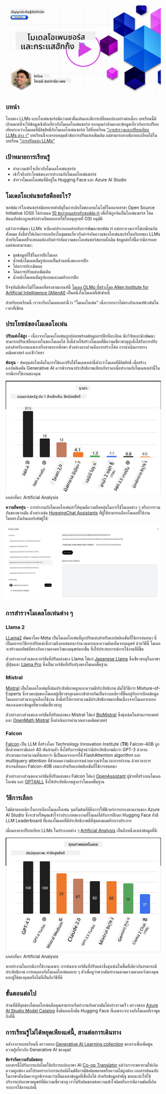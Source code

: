 <!--
CO_OP_TRANSLATOR_METADATA:
{
  "original_hash": "0bba96e53ab841d99db731892a51fab8",
  "translation_date": "2025-05-20T06:56:22+00:00",
  "source_file": "16-open-source-models/README.md",
  "language_code": "th"
}
-->
[![Open Source Models](../../../translated_images/16-lesson-banner.7b9ebf8cdea6669d74be8212360e99a5653b0cd3ec513f50f12693ffec984ff1.th.png)](https://aka.ms/gen-ai-lesson16-gh?WT.mc_id=academic-105485-koreyst)

## บทนำ

โลกของ LLMs แบบโอเพ่นซอร์สมีความน่าตื่นเต้นและมีการเปลี่ยนแปลงอย่างต่อเนื่อง บทเรียนนี้มีเป้าหมายที่จะให้ข้อมูลเชิงลึกเกี่ยวกับโมเดลโอเพ่นซอร์ส หากคุณกำลังมองหาข้อมูลเกี่ยวกับการเปรียบเทียบระหว่างโมเดลที่มีลิขสิทธิ์กับโมเดลโอเพ่นซอร์ส ไปที่บทเรียน ["การสำรวจและเปรียบเทียบ LLMs ต่าง ๆ"](../02-exploring-and-comparing-different-llms/README.md?WT.mc_id=academic-105485-koreyst) บทเรียนนี้จะครอบคลุมหัวข้อการปรับแต่งเพิ่มเติม แต่สามารถหาอธิบายละเอียดได้ในบทเรียน ["การปรับแต่ง LLMs"](../18-fine-tuning/README.md?WT.mc_id=academic-105485-koreyst)

## เป้าหมายการเรียนรู้

- ทำความเข้าใจเกี่ยวกับโมเดลโอเพ่นซอร์ส
- เข้าใจถึงประโยชน์ของการทำงานกับโมเดลโอเพ่นซอร์ส
- สำรวจโมเดลโอเพ่นที่มีอยู่ใน Hugging Face และ Azure AI Studio

## โมเดลโอเพ่นซอร์สคืออะไร?

ซอฟต์แวร์โอเพ่นซอร์สมีบทบาทสำคัญในการเติบโตของเทคโนโลยีในหลายสาขา Open Source Initiative (OSI) ได้กำหนด [10 ข้อกำหนดสำหรับซอฟต์แวร์](https://web.archive.org/web/20241126001143/https://opensource.org/osd?WT.mc_id=academic-105485-koreyst) เพื่อให้ถูกจัดเป็นโอเพ่นซอร์ส โค้ดต้นฉบับต้องถูกแชร์อย่างเปิดเผยภายใต้ใบอนุญาตที่ OSI อนุมัติ

แม้ว่าการพัฒนา LLMs จะมีองค์ประกอบคล้ายกับการพัฒนาซอฟต์แวร์ แต่กระบวนการไม่เหมือนกันทั้งหมด สิ่งนี้ทำให้เกิดการถกเถียงในชุมชนเกี่ยวกับคำจำกัดความของโอเพ่นซอร์สในบริบทของ LLMs สำหรับโมเดลที่จะสอดคล้องกับคำจำกัดความของโอเพ่นซอร์สแบบดั้งเดิม ข้อมูลต่อไปนี้ควรมีการเผยแพร่ต่อสาธารณะ:

- ชุดข้อมูลที่ใช้ในการฝึกโมเดล
- น้ำหนักโมเดลเต็มรูปแบบเป็นส่วนหนึ่งของการฝึก
- โค้ดการประเมินผล
- โค้ดการปรับแต่งเพิ่มเติม
- น้ำหนักโมเดลเต็มรูปแบบและเมตริกการฝึก

ปัจจุบันมีเพียงไม่กี่โมเดลที่ตรงตามเกณฑ์นี้ [โมเดล OLMo ที่สร้างโดย Allen Institute for Artificial Intelligence (AllenAI)](https://huggingface.co/allenai/OLMo-7B?WT.mc_id=academic-105485-koreyst) เป็นหนึ่งในโมเดลที่เข้าข่ายนี้

สำหรับบทเรียนนี้ เราจะเรียกโมเดลเหล่านี้ว่า "โมเดลโอเพ่น" เนื่องจากอาจไม่ตรงกับเกณฑ์ข้างต้นในเวลาที่เขียน

## ประโยชน์ของโมเดลโอเพ่น

**ปรับแต่งได้สูง** - เนื่องจากโมเดลโอเพ่นถูกปล่อยพร้อมข้อมูลการฝึกที่ละเอียด นักวิจัยและนักพัฒนาสามารถปรับเปลี่ยนภายในของโมเดลได้ สิ่งนี้ช่วยให้สร้างโมเดลที่มีความเชี่ยวชาญสูงซึ่งได้รับการปรับแต่งสำหรับงานเฉพาะหรือสาขาการศึกษา ตัวอย่างบางส่วนคือการสร้างโค้ด การดำเนินการทางคณิตศาสตร์ และชีววิทยา

**ต้นทุน** - ต้นทุนต่อโทเค็นในการใช้และปรับใช้โมเดลเหล่านี้ต่ำกว่าโมเดลที่มีลิขสิทธิ์ เมื่อสร้างแอปพลิเคชัน Generative AI ควรพิจารณาประสิทธิภาพเทียบกับราคาเมื่อทำงานกับโมเดลเหล่านี้ในกรณีการใช้งานของคุณ

![Model Cost](../../../translated_images/model-price.bf4c17ebea0f13045f3c10fb8615e171c6a664837cb2f4107c312552149ae88d.th.png)
แหล่งที่มา: Artificial Analysis

**ความยืดหยุ่น** - การทำงานกับโมเดลโอเพ่นทำให้คุณมีความยืดหยุ่นในการใช้โมเดลต่าง ๆ หรือการรวมกันของพวกมัน ตัวอย่างเช่น [HuggingChat Assistants](https://huggingface.co/chat?WT.mc_id=academic-105485-koreyst) ที่ผู้ใช้สามารถเลือกโมเดลที่ใช้งานโดยตรงในอินเตอร์เฟซผู้ใช้:

![Choose Model](../../../translated_images/choose-model.1f574fd269d66a894a92f8b8a1c4c3e7cf9e2d9ece5fc66c7d95efdc5d01501d.th.png)

## การสำรวจโมเดลโอเพ่นต่าง ๆ

### Llama 2

[LLama2](https://huggingface.co/meta-llama?WT.mc_id=academic-105485-koreyst) พัฒนาโดย Meta เป็นโมเดลโอเพ่นที่ถูกปรับแต่งสำหรับแอปพลิเคชันที่ใช้การสนทนา นี่เป็นผลจากวิธีการปรับแต่งซึ่งรวมถึงบทสนทนาจำนวนมากและความคิดเห็นจากมนุษย์ ด้วยวิธีนี้ โมเดลจะสร้างผลลัพธ์ที่ตรงกับความคาดหวังของมนุษย์มากขึ้น ซึ่งให้ประสบการณ์การใช้งานที่ดีขึ้น

ตัวอย่างบางส่วนของเวอร์ชันที่ปรับแต่งของ Llama ได้แก่ [Japanese Llama](https://huggingface.co/elyza/ELYZA-japanese-Llama-2-7b?WT.mc_id=academic-105485-koreyst) ซึ่งเชี่ยวชาญในภาษาญี่ปุ่นและ [Llama Pro](https://huggingface.co/TencentARC/LLaMA-Pro-8B?WT.mc_id=academic-105485-koreyst) ซึ่งเป็นเวอร์ชันที่ปรับปรุงของโมเดลพื้นฐาน

### Mistral

[Mistral](https://huggingface.co/mistralai?WT.mc_id=academic-105485-koreyst) เป็นโมเดลโอเพ่นที่เน้นประสิทธิภาพสูงและความมีประสิทธิภาพ มันใช้วิธีการ Mixture-of-Experts ซึ่งรวมกลุ่มของโมเดลผู้เชี่ยวชาญเฉพาะเข้าด้วยกันเป็นระบบเดียวที่ขึ้นอยู่กับการป้อนข้อมูล โมเดลบางส่วนจะถูกเลือกใช้งาน สิ่งนี้ทำให้การคำนวณมีประสิทธิภาพมากขึ้นเนื่องจากโมเดลจะตอบสนองเฉพาะข้อมูลที่พวกมันเชี่ยวชาญ

ตัวอย่างบางส่วนของเวอร์ชันที่ปรับแต่งของ Mistral ได้แก่ [BioMistral](https://huggingface.co/BioMistral/BioMistral-7B?text=Mon+nom+est+Thomas+et+mon+principal?WT.mc_id=academic-105485-koreyst) ซึ่งมุ่งเน้นในด้านการแพทย์และ [OpenMath Mistral](https://huggingface.co/nvidia/OpenMath-Mistral-7B-v0.1-hf?WT.mc_id=academic-105485-koreyst) ซึ่งดำเนินการคำนวณทางคณิตศาสตร์

### Falcon

[Falcon](https://huggingface.co/tiiuae?WT.mc_id=academic-105485-koreyst) เป็น LLM ที่สร้างโดย Technology Innovation Institute (**TII**) Falcon-40B ถูกฝึกด้วยพารามิเตอร์ 40 พันล้านตัว ซึ่งได้รับการพิสูจน์ว่ามีประสิทธิภาพดีกว่า GPT-3 ด้วยงบประมาณการคำนวณที่น้อยกว่า นี่เป็นผลจากการใช้ FlashAttention algorithm และ multiquery attention ที่ช่วยลดความต้องการหน่วยความจำในเวลาการทำงาน ด้วยเวลาการทำงานที่ลดลง Falcon-40B เหมาะสำหรับแอปพลิเคชันที่ใช้การสนทนา

ตัวอย่างบางส่วนของเวอร์ชันที่ปรับแต่งของ Falcon ได้แก่ [OpenAssistant](https://huggingface.co/OpenAssistant/falcon-40b-sft-top1-560?WT.mc_id=academic-105485-koreyst) ผู้ช่วยที่สร้างบนโมเดลโอเพ่น และ [GPT4ALL](https://huggingface.co/nomic-ai/gpt4all-falcon?WT.mc_id=academic-105485-koreyst) ซึ่งให้ประสิทธิภาพสูงกว่าโมเดลพื้นฐาน

## วิธีการเลือก

ไม่มีคำตอบเดียวในการเลือกโมเดลโอเพ่น จุดเริ่มต้นที่ดีคือการใช้ฟีเจอร์การกรองตามงานของ Azure AI Studio ซึ่งจะช่วยให้คุณเข้าใจว่าประเภทของงานที่โมเดลได้รับการฝึกมา Hugging Face ยังมี LLM Leaderboard ที่แสดงโมเดลที่มีประสิทธิภาพดีที่สุดตามเมตริกบางประการ

เมื่อมองหาเปรียบเทียบ LLMs ในประเภทต่าง ๆ [Artificial Analysis](https://artificialanalysis.ai/?WT.mc_id=academic-105485-koreyst) เป็นอีกหนึ่งแหล่งข้อมูลที่ดี:

![Model Quality](../../../translated_images/model-quality.10696c659e8e327352b6c2352d000092a0a91abb31a1ffd337fb16a9edcb7d9c.th.png)
แหล่งที่มา: Artificial Analysis

หากทำงานในกรณีการใช้งานเฉพาะ การค้นหาเวอร์ชันที่ปรับแต่งซึ่งมุ่งเน้นในพื้นที่เดียวกันสามารถมีประสิทธิภาพ การทดลองกับโมเดลโอเพ่นหลาย ๆ ตัวเพื่อดูว่าพวกมันทำงานตามความคาดหวังของคุณและผู้ใช้ของคุณหรือไม่ก็เป็นอีกวิธีที่ดี

## ขั้นตอนต่อไป

ส่วนที่ดีที่สุดของโมเดลโอเพ่นคือคุณสามารถเริ่มทำงานกับพวกมันได้อย่างรวดเร็ว ตรวจสอบ [Azure AI Studio Model Catalog](https://ai.azure.com?WT.mc_id=academic-105485-koreyst) ซึ่งมีคอลเล็กชัน Hugging Face ที่เฉพาะเจาะจงกับโมเดลที่เราพูดถึงที่นี่

## การเรียนรู้ไม่ได้หยุดเพียงแค่นี้, สานต่อการเดินทาง

หลังจากจบบทเรียนนี้ ตรวจสอบ [Generative AI Learning collection](https://aka.ms/genai-collection?WT.mc_id=academic-105485-koreyst) ของเราเพื่อเพิ่มพูนความรู้เกี่ยวกับ Generative AI ของคุณ!

**ข้อจำกัดความรับผิดชอบ**:  
เอกสารนี้ได้รับการแปลโดยใช้บริการแปลภาษา AI [Co-op Translator](https://github.com/Azure/co-op-translator) แม้ว่าเราจะพยายามให้เกิดความถูกต้อง แต่โปรดทราบว่าการแปลอัตโนมัติอาจมีข้อผิดพลาดหรือความไม่ถูกต้อง เอกสารต้นฉบับในภาษาดั้งเดิมควรถูกพิจารณาว่าเป็นแหล่งข้อมูลที่เชื่อถือได้ สำหรับข้อมูลสำคัญ ขอแนะนำให้ใช้บริการแปลภาษามนุษย์ที่มีความเชี่ยวชาญ เราไม่รับผิดชอบต่อความเข้าใจผิดหรือการตีความผิดที่เกิดจากการใช้การแปลนี้